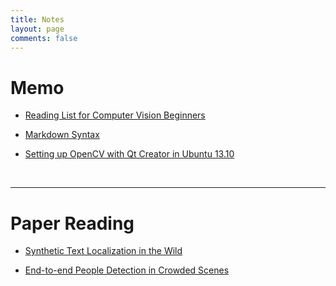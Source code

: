 ```yaml
---
title: Notes
layout: page
comments: false
---
```


# Memo

- [Reading List for Computer Vision Beginners](./computer-vision-reading-list)

- [Markdown Syntax](./markdown-syntax)

- [Setting up OpenCV with Qt Creator in Ubuntu 13.10](./install-qt-opencv-ubuntu)

<br>

--------------------------------------------------------------------------------

# Paper Reading

- [Synthetic Text Localization in the Wild]()

- [End-to-end People Detection in Crowded Scenes](./end-to-end-people-detection-in-crowded-scenes)
